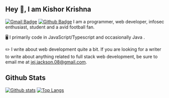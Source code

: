 

## Hey 👋, I am Kishor Krishna
[![Gmail Badge](https://img.shields.io/badge/-kishorkrishnak2004@gmail.com-c14438?style=flat&logo=Gmail&logoColor=white&link=mailto:kishorkrishnak2004@gmail.com)](mailto:kishorkrishnak2004@gmail.com) [![Github Badge](https://img.shields.io/badge/-ExoticFormula-grey?style=flat&logo=github&logoColor=white&link=https://github.com/ExoticFormula/)](https://www.github.com/ExoticFormula/) 
I am a programmer, web developer, infosec enthusiast, student and a avid football fan.

🖥️ I primarily code in JavaScript/Typescript and occasionally Java .

✏️ I write about web development quite a bit. If you are looking for a writer to write about anything related to full stack web development, be sure to email me at jej.jackson.08@gmail.com.

## Github Stats

[![Github stats](https://github-readme-stats.vercel.app/api?username=ExoticFormula&show_icons=true&include_all_commits=true)](https://github.com/ExoticFormula/github-readme-stats)
[![Top Langs](https://github-readme-stats.vercel.app/api/top-langs/?username=ExoticFormula&layout=compact)](https://github.com/ExoticFormula/github-readme-stats)
